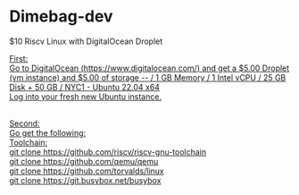 # Dimebag-dev
$10 Riscv Linux with DigitalOcean Droplet



<u>First:<br> 
Go to DigitalOcean (https://www.digitalocean.com/) and get a $5.00 Droplet (vm instance) and $5.00 of storage
-- / 1 GB Memory / 1 Intel vCPU / 25 GB Disk + 50 GB / NYC1 - Ubuntu 22.04 x64<br>
Log into your fresh new Ubuntu instance.<br><br>

<u>Second:<u><br>
Go get the following:<br>
Toolchain:<br>
git clone https://github.com/riscv/riscv-gnu-toolchain <br>
git clone https://github.com/qemu/qemu <br>
git clone https://github.com/torvalds/linux <br>
git clone https://git.busybox.net/busybox <br>
